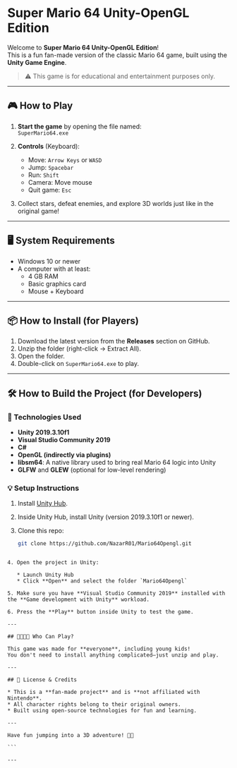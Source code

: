 # Super Mario 64 Unity-OpenGL Edition

Welcome to **Super Mario 64 Unity-OpenGL Edition**!  
This is a fun fan-made version of the classic Mario 64 game, built using the **Unity Game Engine**.

> ⚠️ This game is for educational and entertainment purposes only.

---

## 🎮 How to Play

1. **Start the game** by opening the file named:  
   `SuperMario64.exe`

2. **Controls** (Keyboard):
   - Move: `Arrow Keys` or `WASD`
   - Jump: `Spacebar`
   - Run: `Shift`
   - Camera: Move mouse
   - Quit game: `Esc`

3. Collect stars, defeat enemies, and explore 3D worlds just like in the original game!

---

## 🖥️ System Requirements

- Windows 10 or newer
- A computer with at least:
  - 4 GB RAM
  - Basic graphics card
  - Mouse + Keyboard

---

## 📦 How to Install (for Players)

1. Download the latest version from the **Releases** section on GitHub.
2. Unzip the folder (right-click → Extract All).
3. Open the folder.
4. Double-click on `SuperMario64.exe` to play.

---

## 🛠️ How to Build the Project (for Developers)

### 🧰 Technologies Used

- **Unity 2019.3.10f1**
- **Visual Studio Community 2019**
- **C#**
- **OpenGL (indirectly via plugins)**
- **libsm64**: A native library used to bring real Mario 64 logic into Unity
- **GLFW** and **GLEW** (optional for low-level rendering)

### 💡 Setup Instructions

1. Install [Unity Hub](https://unity.com/download).
2. Inside Unity Hub, install Unity (version 2019.3.10f1 or newer).
3. Clone this repo:

   ```bash
   git clone https://github.com/NazarR01/Mario64Opengl.git
````

4. Open the project in Unity:

   * Launch Unity Hub
   * Click **Open** and select the folder `Mario64Opengl`

5. Make sure you have **Visual Studio Community 2019** installed with the **Game development with Unity** workload.

6. Press the **Play** button inside Unity to test the game.

---

## 👨‍👩‍👧‍👦 Who Can Play?

This game was made for **everyone**, including young kids!
You don't need to install anything complicated—just unzip and play.

---

## 📜 License & Credits

* This is a **fan-made project** and is **not affiliated with Nintendo**.
* All character rights belong to their original owners.
* Built using open-source technologies for fun and learning.

---

Have fun jumping into a 3D adventure! 🍄✨

```

---

